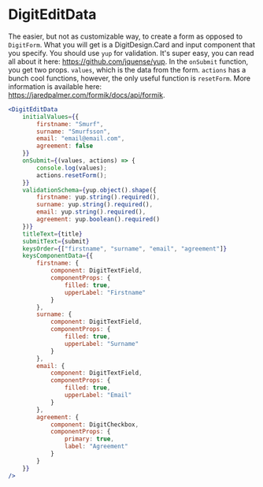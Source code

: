 # DigitEditData

The easier, but not as customizable way, to create a form as opposed to `DigitForm`. What you will get is a DigitDesign.Card and input component that you specify. You should use `yup` for validation. It's super easy, you can read all about it here: https://github.com/jquense/yup. In the `onSubmit` function, you get two props. `values`, which is the data from the form. `actions` has a bunch cool functions, however, the only useful function is `resetForm`. More information is available here: https://jaredpalmer.com/formik/docs/api/formik.

```jsx
<DigitEditData
    initialValues={{
        firstname: "Smurf",
        surname: "Smurfsson",
        email: "email@email.com",
        agreement: false
    }}
    onSubmit={(values, actions) => {
        console.log(values);
        actions.resetForm();
    }}
    validationSchema={yup.object().shape({
        firstname: yup.string().required(),
        surname: yup.string().required(),
        email: yup.string().required(),
        agreement: yup.boolean().required()
    })}
    titleText={title}
    submitText={submit}
    keysOrder={["firstname", "surname", "email", "agreement"]}
    keysComponentData={{
        firstname: {
            component: DigitTextField,
            componentProps: {
                filled: true,
                upperLabel: "Firstname"
            }
        },
        surname: {
            component: DigitTextField,
            componentProps: {
                filled: true,
                upperLabel: "Surname"
            }
        },
        email: {
            component: DigitTextField,
            componentProps: {
                filled: true,
                upperLabel: "Email"
            }
        },
        agreement: {
            component: DigitCheckbox,
            componentProps: {
                primary: true,
                label: "Agreement"
            }
        }
    }}
/>
```
